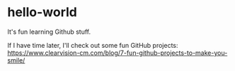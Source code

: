 # hello-world

It's fun learning Github stuff. 

If I have time later, I'll check out some fun GitHub projects: https://www.clearvision-cm.com/blog/7-fun-github-projects-to-make-you-smile/
